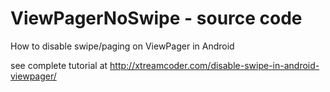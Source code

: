 ViewPagerNoSwipe - source code
===============================

How to disable swipe/paging on ViewPager in Android

see complete tutorial at http://xtreamcoder.com/disable-swipe-in-android-viewpager/
